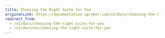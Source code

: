 ```yaml
---
title: Choosing the Right Suite for You
originalLink: https://documentation.spryker.com/v1/docs/choosing-the-right-suite-for-you
redirect_from:
  - /v1/docs/choosing-the-right-suite-for-you
  - /v1/docs/en/choosing-the-right-suite-for-you
---
```




